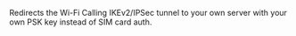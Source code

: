 Redirects the Wi-Fi Calling IKEv2/IPSec tunnel to your own server with your own PSK key instead of SIM card auth.
